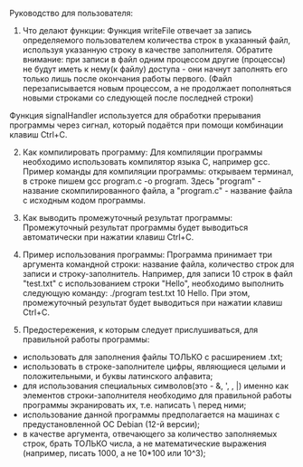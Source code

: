 Руководство для пользователя:

1. Что делают функции:
Функция writeFile отвечает за запись определяемого пользователем количества строк в указанный файл, 
используя указанную строку в качестве заполнителя. Обратите внимание: при записи в файл 
одним процессом другие (процессы) не будут иметь к нему(к файлу) доступа - они начнут
заполнять его только лишь после окончания работы первого.
(Файл перезаписывается новым процессом, а не продолжает пополняться новыми строками со следующей после
последней строки)

Функция signalHandler используется для обработки прерывания программы
через сигнал, который подаётся при помощи комбинации клавиш Ctrl+C.


2. Как компилировать программу:
Для компиляции программы необходимо использовать компилятор языка C, например gcc. 
Пример команды для компиляции программы: открываем терминал, в строке пишем
gcc program.c -o program. Здесь "program" - название скомпилированного файла, 
а "program.c" - название файла с исходным кодом программы.


3. Как выводить промежуточный результат программы:
Промежуточный результат программы будет выводиться автоматически при нажатии клавиш Ctrl+C. 


4. Пример использования программы:
Программа принимает три аргумента командной строки: название файла, количество строк для записи и строку-заполнитель.
Например, для записи 10 строк в файл "test.txt" с использованием строки "Hello",
необходимо выполнить следующую команду: ./program test.txt 10 Hello. 
При этом, промежуточный результат будет выводиться при нажатии клавиш Ctrl+C.


5. Предостережения, к которым следует прислушиваться, для правильной работы программы:
- использовать для заполнения файлы ТОЛЬКО с расширением .txt;
- использовать в строке-заполнителе цифры, являющиеся целыми и положительными, и буквы латинского алфавита; 
- для использования специальных символов(это - &, ', \, |) именно как элементов строки-заполнителя 
необходимо для правильной работы программы экранировать их, т.е. написать \ перед ними;
- использование данной программы предполагается на машинах с предустановленной ОС Debian (12-й версии);
- в качестве аргумента, отвечающего за количество заполняемых строк, брать ТОЛЬКО числа, а не математические выражения
(например, писать 1000, а не 10*100 или 10^3);
